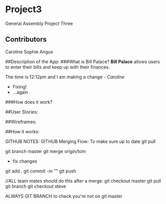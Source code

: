 # Project3
General Assembly Project Three

## Contributors
Caroline
Sophie
Angus 

##Description of the App:
###What is Bill Palace?
**Bill Palace** allows users to enter their bills and keep up with their finances.

The time is 12:12pm and I am making a change - _Caroline_
- Fixing!
- ...again


###How does it work?

##User Stories:

##Wireframes:

##How it works:

GITHUB NOTES:
GITHUB Merging Flow:
To make sure up to date
git pull

git branch master
git merge origin/tom

- fix changes

git add . 
git commit -m ""
git push 


//ALL team mates should do this after a merge:
git checkout master
git pull
git branch
git checkout steve

ALWAYS GIT BRANCH to check you're not on git master

